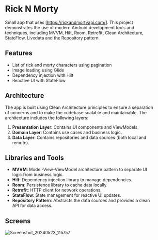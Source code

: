 # Rick N Morty

Small app that uses [https://rickandmortyapi.com/]. This project demonstrates the use of modern Android development tools and techniques, including MVVM, Hilt, Room, Retrofit, Clean Architecture, StateFlow, Livedata and the Repository pattern.

## Features
- List of rick and morty characters using pagination
- Image loading using Glide
- Dependency injection with Hilt
- Reactive UI with StateFlow

## Architecture

The app is built using Clean Architecture principles to ensure a separation of concerns and to make the codebase scalable and maintainable. The architecture includes the following layers:

1. **Presentation Layer**: Contains UI components and ViewModels.
2. **Domain Layer**: Contains use cases and business logic.
3. **Data Layer**: Contains repositories and data sources (both local and remote).

## Libraries and Tools

- **MVVM**: Model-View-ViewModel architecture pattern to separate UI logic from business logic.
- **Hilt**: Dependency injection library to manage dependencies.
- **Room**: Persistence library to cache data locally.
- **Retrofit**: HTTP client for network operations.
- **StateFlow**: State management for reactive UI updates.
- **Repository Pattern**: Abstracts the data sources and provides a clean API for data access.

## Screens
![Screenshot_20240523_115757](https://github.com/akshayz14/ricknmorty/assets/18732628/ccc4a16e-dfce-4d39-a5f2-3367a917ae2f) 
